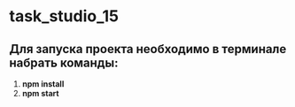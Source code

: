 # task_studio_15

## Для запуска проекта необходимо в терминале набрать команды: 
1. **npm install**
2. **npm start**
